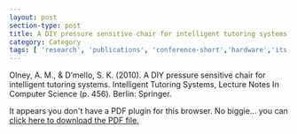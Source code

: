 ```yaml
---
layout: post
section-type: post
title: A DIY pressure sensitive chair for intelligent tutoring systems
category: Category
tags: [ 'research', 'publications', 'conference-short','hardware','its','guru','education' ]
---
```

Olney, A. M., & D’mello, S. K. (2010). A DIY pressure sensitive chair for intelligent tutoring systems. Intelligent Tutoring Systems, Lecture Notes In Computer Science (p. 456). Berlin: Springer. 

<object data="https://umdrive.memphis.edu/aolney/public/publications/olney_itsdemo2010.pdf" type="application/pdf" width="100%" height="600px">
 
  <p>It appears you don't have a PDF plugin for this browser.
  No biggie... you can <a href="https://umdrive.memphis.edu/aolney/public/publications/olney_itsdemo2010.pdf">click here to
  download the PDF file.</a></p>
  
</object>

